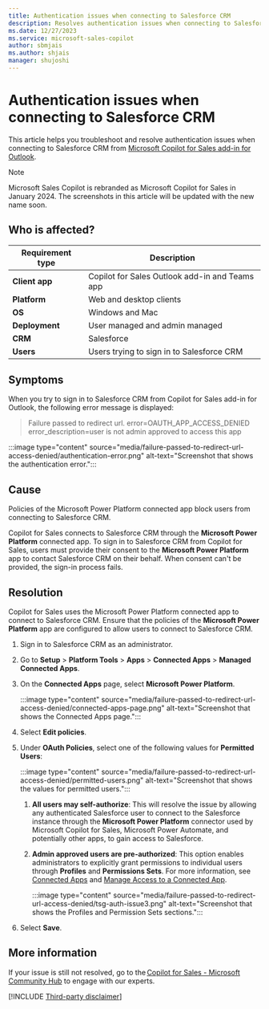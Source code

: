 ```yaml
---
title: Authentication issues when connecting to Salesforce CRM
description: Resolves authentication issues when connecting to Salesforce CRM from Microsoft Copilot for Sales.
ms.date: 12/27/2023
ms.service: microsoft-sales-copilot
author: sbmjais
ms.author: shjais
manager: shujoshi
---
```

# Authentication issues when connecting to Salesforce CRM

This article helps you troubleshoot and resolve authentication issues when connecting to Salesforce CRM from [Microsoft Copilot for Sales add-in for Outlook](/microsoft-sales-copilot/use-sales-copilot-outlook).

> [!NOTE]
> Microsoft Sales Copilot is rebranded as Microsoft Copilot for Sales in January 2024. The screenshots in this article will be updated with the new name soon.

## Who is affected?

| Requirement type |Description  |
|---------|---------|
|**Client app**     |  Copilot for Sales Outlook add-in and Teams app   |
|**Platform**     | Web and desktop clients         |
|**OS**     | Windows and Mac         |
|**Deployment**     | User managed and admin managed       |
|**CRM**     | Salesforce      |
|**Users**     | Users trying to sign in to Salesforce CRM |

## Symptoms

When you try to sign in to Salesforce CRM from Copilot for Sales add-in for Outlook, the following error message is displayed:

> Failure passed to redirect url. error=OAUTH_APP_ACCESS_DENIED error_description=user is not admin approved to access this app

:::image type="content" source="media/failure-passed-to-redirect-url-access-denied/authentication-error.png" alt-text="Screenshot that shows the authentication error.":::

## Cause

Policies of the Microsoft Power Platform connected app block users from connecting to Salesforce CRM.

Copilot for Sales connects to Salesforce CRM through the **Microsoft Power Platform** connected app. To sign in to Salesforce CRM from Copilot for Sales, users must provide their consent to the **Microsoft Power Platform** app to contact Salesforce CRM on their behalf. When consent can't be provided, the sign-in process fails.

## Resolution

Copilot for Sales uses the Microsoft Power Platform connected app to connect to Salesforce CRM. Ensure that the policies of the **Microsoft Power Platform** app are configured to allow users to connect to Salesforce CRM.

1. Sign in to Salesforce CRM as an administrator.

2. Go to **Setup** > **Platform Tools** > **Apps** > **Connected Apps** > **Managed Connected Apps**.

3. On the **Connected Apps** page, select **Microsoft Power Platform**.

    :::image type="content" source="media/failure-passed-to-redirect-url-access-denied/connected-apps-page.png" alt-text="Screenshot that shows the Connected Apps page.":::

4. Select **Edit policies**.

5. Under **OAuth Policies**, select one of the following values for **Permitted Users**:

    :::image type="content" source="media/failure-passed-to-redirect-url-access-denied/permitted-users.png" alt-text="Screenshot that shows the values for permitted users.":::

    1. **All users may self-authorize**: This will resolve the issue by allowing any authenticated Salesforce user to connect to the Salesforce instance through the **Microsoft Power Platform** connector used by Microsoft Copilot for Sales, Microsoft Power Automate, and potentially other apps, to gain access to Salesforce.

    1. **Admin approved users are pre-authorized**: This option enables administrators to explicitly grant permissions to individual users through **Profiles** and **Permissions Sets**. For more information, see [Connected Apps](https://help.salesforce.com/s/articleView?id=sf.connected_app_overview.htm&type=5) and [Manage Access to a Connected App](https://help.salesforce.com/s/articleView?id=sf.connected_app_manage.htm&type=5).

        :::image type="content" source="media/failure-passed-to-redirect-url-access-denied/tsg-auth-issue3.png" alt-text="Screenshot that shows the Profiles and Permission Sets sections.":::

6. Select **Save**.

## More information

If your issue is still not resolved, go to the [Copilot for Sales - Microsoft Community Hub](https://techcommunity.microsoft.com/t5/viva-sales/bd-p/VivaSales) to engage with our experts.

[!INCLUDE [Third-party disclaimer](../../../includes/third-party-disclaimer.md)]